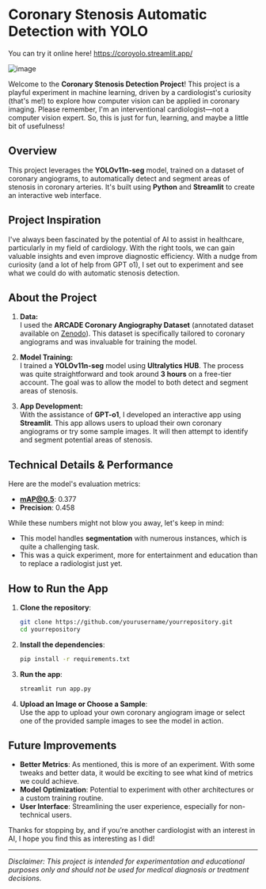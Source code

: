 # Coronary Stenosis Automatic Detection with YOLO
 You can try it online here! https://coroyolo.streamlit.app/


![image](https://github.com/user-attachments/assets/913c7bfc-b938-4b21-851a-781dcaefc548)


Welcome to the **Coronary Stenosis Detection Project**! This project is a playful experiment in machine learning, driven by a cardiologist's curiosity (that's me!) to explore how computer vision can be applied in coronary imaging. Please remember, I'm an interventional cardiologist—not a computer vision expert. So, this is just for fun, learning, and maybe a little bit of usefulness!

## Overview
This project leverages the **YOLOv11n-seg** model, trained on a dataset of coronary angiograms, to automatically detect and segment areas of stenosis in coronary arteries. It's built using **Python** and **Streamlit** to create an interactive web interface.

## Project Inspiration
I've always been fascinated by the potential of AI to assist in healthcare, particularly in my field of cardiology. With the right tools, we can gain valuable insights and even improve diagnostic efficiency. With a nudge from curiosity (and a lot of help from GPT o1), I set out to experiment and see what we could do with automatic stenosis detection. 

## About the Project
1. **Data:**  
   I used the **ARCADE Coronary Angiography Dataset** (annotated dataset available on [Zenodo](https://zenodo.org/records/8386059)). This dataset is specifically tailored to coronary angiograms and was invaluable for training the model.
   
2. **Model Training:**  
   I trained a **YOLOv11n-seg** model using **Ultralytics HUB**. The process was quite straightforward and took around **3 hours** on a free-tier account. The goal was to allow the model to both detect and segment areas of stenosis.

3. **App Development:**  
   With the assistance of **GPT-o1**, I developed an interactive app using **Streamlit**. This app allows users to upload their own coronary angiograms or try some sample images. It will then attempt to identify and segment potential areas of stenosis. 

## Technical Details & Performance
Here are the model's evaluation metrics:
- **mAP@0.5**: 0.377
- **Precision**: 0.458

While these numbers might not blow you away, let's keep in mind:
- This model handles **segmentation** with numerous instances, which is quite a challenging task.
- This was a quick experiment, more for entertainment and education than to replace a radiologist just yet. 

## How to Run the App
1. **Clone the repository**:
    ```bash
    git clone https://github.com/yourusername/yourrepository.git
    cd yourrepository
    ```

2. **Install the dependencies**:
    ```bash
    pip install -r requirements.txt
    ```

3. **Run the app**:
    ```bash
    streamlit run app.py
    ```

4. **Upload an Image or Choose a Sample**:  
   Use the app to upload your own coronary angiogram image or select one of the provided sample images to see the model in action.


## Future Improvements
- **Better Metrics**: As mentioned, this is more of an experiment. With some tweaks and better data, it would be exciting to see what kind of metrics we could achieve.
- **Model Optimization**: Potential to experiment with other architectures or a custom training routine.
- **User Interface**: Streamlining the user experience, especially for non-technical users.

Thanks for stopping by, and if you’re another cardiologist with an interest in AI, I hope you find this as interesting as I did!

---
_Disclaimer: This project is intended for experimentation and educational purposes only and should not be used for medical diagnosis or treatment decisions._
